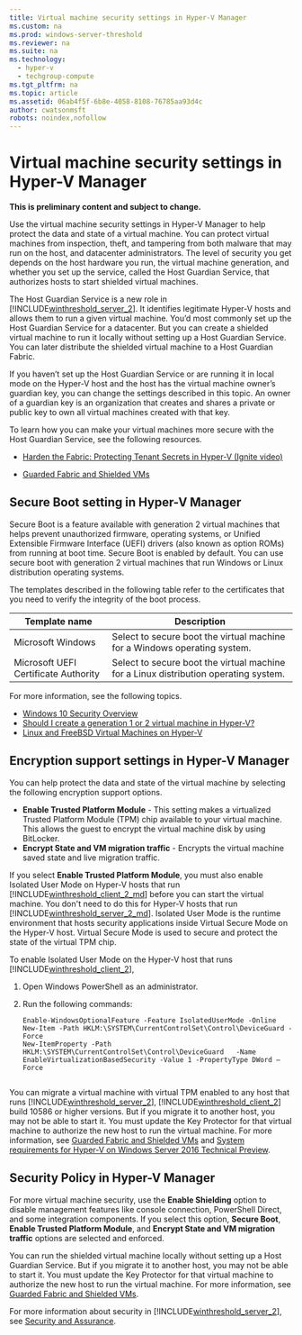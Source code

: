 ```yaml
---
title: Virtual machine security settings in Hyper-V Manager
ms.custom: na
ms.prod: windows-server-threshold
ms.reviewer: na
ms.suite: na
ms.technology: 
  - hyper-v
  - techgroup-compute
ms.tgt_pltfrm: na
ms.topic: article
ms.assetid: 06ab4f5f-6b8e-4058-8108-76785aa93d4c
author: cwatsonmsft
robots: noindex,nofollow
---
```

# Virtual machine security settings in Hyper-V Manager
**This is preliminary content and subject to change.**  
  
Use the virtual machine security settings in Hyper\-V Manager to help protect the data and state of a virtual machine. You can protect virtual machines from inspection, theft, and tampering from both malware that may run on the host, and datacenter administrators. The level of security you get depends on the host hardware you run, the virtual machine generation, and whether you set up the service, called the Host Guardian Service, that authorizes hosts to start shielded virtual machines.  
  
The Host Guardian Service is a new role in [!INCLUDE[winthreshold_server_2](../Token/winthreshold_server_2_md.md)]. It identifies legitimate Hyper\-V hosts and allows them to run a given virtual machine. You’d most commonly set up the Host Guardian Service for a datacenter. But you can create a shielded virtual machine to run it locally without setting up a Host Guardian Service. You can later distribute the shielded virtual machine to a Host Guardian Fabric.  
  
If you haven’t set up the Host Guardian Service or are running it in local mode on the Hyper-V host and the host has the virtual machine owner’s guardian key, you can change the settings described in this topic.   An owner of a guardian key is an organization that creates and shares a private or public key to own all virtual machines created with that key.  
   
To learn how you can make your virtual machines more secure with the Host Guardian Service, see the following resources.  
  
-   [Harden the Fabric: Protecting Tenant Secrets in Hyper\-V \(Ignite video\)](http://go.microsoft.com/fwlink/?LinkId=746379)  
  
-   [Guarded Fabric and Shielded VMs](http://go.microsoft.com/fwlink/?LinkId=746381)  
      
## Secure Boot setting in Hyper\-V Manager  
Secure Boot is a feature available with generation 2 virtual machines that helps prevent unauthorized firmware, operating systems, or Unified Extensible Firmware Interface \(UEFI\) drivers \(also known as option ROMs\) from running at boot time. Secure Boot is enabled by default. You can use secure boot with generation 2 virtual machines that run Windows or Linux distribution operating systems.  
  
The   templates described in the following table refer to  the certificates that you need to verify the integrity of the boot process.  
  
|Template name|Description|  
|-----------------|---------------|  
|Microsoft Windows|Select to secure boot the virtual machine for a Windows operating system.|  
|Microsoft UEFI Certificate Authority|Select to  secure boot the virtual machine  for  a Linux distribution operating system.|  
  
For more information, see the following topics.  
  
-   [Windows 10 Security Overview](https://technet.microsoft.com/library/mt601297.aspx)  
-   [Should I create a generation 1 or 2 virtual machine in Hyper-V?](../Topic/Should-I-create-a-generation-1-or-2-virtual-machine-in-Hyper-V-.md)  
-   [Linux and FreeBSD Virtual Machines on Hyper\-V](https://technet.microsoft.com/library/dn531030.aspx)  
  
## Encryption support settings in Hyper\-V Manager  
You can help protect the data and state of the virtual machine by selecting the following encryption support options.  
  
- **Enable Trusted Platform Module** - This setting makes a virtualized Trusted Platform Module (TPM) chip available to your virtual machine. This allows the guest to encrypt the virtual machine disk by using BitLocker.   
-  **Encrypt State and VM migration traffic** - Encrypts the virtual machine saved state and live migration traffic.    
  
If you select **Enable Trusted Platform Module**, you must also enable Isolated User Mode on Hyper-V hosts that run [!INCLUDE[winthreshold_client_2_md](/Token/winthreshold_client_2_md.md)] before you can start the virtual machine. You don't need to do this for Hyper-V hosts that run [!INCLUDE[winthreshold_server_2_md](/Token/winthreshold_server_2_md.md)]. Isolated User Mode is the runtime environment that hosts security applications inside Virtual Secure Mode on the Hyper\-V host. Virtual Secure Mode is used to secure and protect the state of the virtual TPM chip.  
  
To enable Isolated User Mode on the Hyper\-V host that runs  [!INCLUDE[winthreshold_client_2](../Token/winthreshold_client_2_md.md)],  
  
1.  Open Windows PowerShell as an administrator.  
  
2.  Run the following commands:  
  
    ```  
    Enable-WindowsOptionalFeature -Feature IsolatedUserMode -Online  
    New-Item -Path HKLM:\SYSTEM\CurrentControlSet\Control\DeviceGuard -Force  
    New-ItemProperty -Path HKLM:\SYSTEM\CurrentControlSet\Control\DeviceGuard   -Name EnableVirtualizationBasedSecurity -Value 1 -PropertyType DWord –Force  
  
    ```  
  
You can migrate a virtual machine with virtual TPM enabled to any host that runs [!INCLUDE[winthreshold_server_2](../Token/winthreshold_server_2_md.md)], [!INCLUDE[winthreshold_client_2](../Token/winthreshold_client_2_md.md)] build 10586 or higher versions. But if you migrate it to another host, you may not be able to start it. You must update the Key Protector for that virtual machine to authorize the new host to run the virtual machine. For more information, see [Guarded Fabric and Shielded VMs](../Topic/Guarded-Fabric-and-Shielded-VMs.md) and [System requirements for Hyper-V on Windows Server 2016 Technical Preview](../Topic/System-requirements-for-Hyper-V-on-Windows-Server-2016-Technical-Preview.md).  
  
## Security Policy in Hyper\-V Manager  
For more virtual machine security, use the **Enable Shielding** option to disable management features like console connection, PowerShell Direct, and some integration components. If you select this option, **Secure Boot**, **Enable Trusted Platform Module**, and **Encrypt State and VM migration traffic** options are selected and enforced.   
  
You can run the shielded virtual machine locally without setting up a Host Guardian Service. But if you migrate it to another host, you may not be able to start it. You must update the Key Protector for that virtual machine to authorize the new host to run the virtual machine. For more information, see  [Guarded Fabric and Shielded VMs](http://go.microsoft.com/fwlink/?LinkId=746381).  
  
For more information about security in [!INCLUDE[winthreshold_server_2](../Token/winthreshold_server_2_md.md)], see [Security and Assurance](../Topic/Security-and-Assurance.md).  
  
